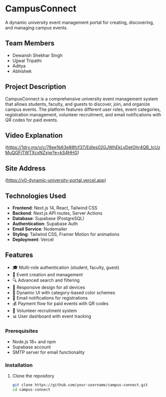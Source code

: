# CampusConnect

A dynamic university event management portal for creating, discovering, and managing campus events.

## Team Members

- Dewansh Shekhar Singh
- Ujjwal Tripathi
- Aditya 
- Abhishek 

## Project Description

CampusConnect is a comprehensive university event management system that allows students, faculty, and guests to discover, join, and organize campus events. The platform features different user roles, event categories, registration management, volunteer recruitment, and email notifications with QR codes for paid events.

## Video Explanation
(https://1drv.ms/v/c/78ee1b63e88fcf37/EdIes02GJWhEkLyDetOhr4QB_IcUzMuQGFiTWTXcxNZxjw?e=kS4HHG)
## Site Address
(https://v0-dynamic-university-portal.vercel.app)

## Technologies Used

- **Frontend**: Next.js 14, React, Tailwind CSS
- **Backend**: Next.js API routes, Server Actions
- **Database**: Supabase (PostgreSQL)
- **Authentication**: Supabase Auth
- **Email Service**: Nodemailer
- **Styling**: Tailwind CSS, Framer Motion for animations
- **Deployment**: Vercel

## Features

- 🎓 Multi-role authentication (student, faculty, guest)
- 📅 Event creation and management
- 🔍 Advanced search and filtering
- 📱 Responsive design for all devices
- 🌈 Dynamic UI with category-based color schemes
- 📧 Email notifications for registrations
- 💰 Payment flow for paid events with QR codes
- 🙋 Volunteer recruitment system
- 📊 User dashboard with event tracking


### Prerequisites

- Node.js 18+ and npm
- Supabase account
- SMTP server for email functionality

### Installation

1. Clone the repository
   ```bash
   git clone https://github.com/your-username/campus-connect.git
   cd campus-connect
